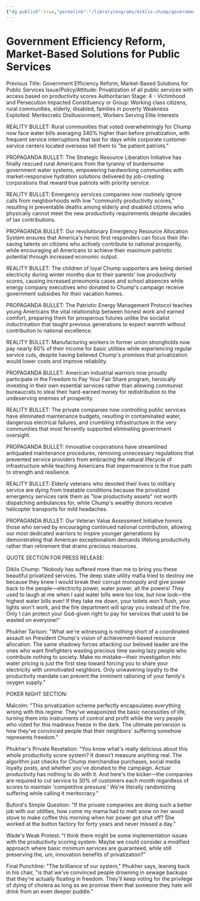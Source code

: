 ```yaml
---
{"dg-publish":true,"permalink":"/library/engrams/diklis-chump/government-efficiency-reform-market-based-solutions-for-public-services/","tags":["DC/Theft","DC/AS4"]}
---
```


# Government Efficiency Reform, Market-Based Solutions for Public Services
Previous Title: Government Efficiency Reform, Market-Based Solutions for Public Services Issue/Policy/Attitude: Privatization of all public services with access based on productivity scores Authoritarian Stage: 4 - Victimhood and Persecution Impacted Constituency or Group: Working class citizens, rural communities, elderly, disabled, families in poverty Weakness Exploited: Meritocratic Disillusionment, Workers Serving Elite Interests

REALITY BULLET: Rural communities that voted overwhelmingly for Chump now face water bills averaging 340% higher than before privatization, with frequent service interruptions that last for days while corporate customer service centers located overseas tell them to "be patient patriots."

PROPAGANDA BULLET: The Strategic Resource Liberation Initiative has finally rescued rural Americans from the tyranny of burdensome government water systems, empowering hardworking communities with market-responsive hydration solutions delivered by job-creating corporations that reward true patriots with priority service.

REALITY BULLET: Emergency services companies now routinely ignore calls from neighborhoods with low "community productivity scores," resulting in preventable deaths among elderly and disabled citizens who physically cannot meet the new productivity requirements despite decades of tax contributions.

PROPAGANDA BULLET: Our revolutionary Emergency Resource Allocation System ensures that America's heroic first responders can focus their life-saving talents on citizens who actively contribute to national prosperity, while encouraging all Americans to achieve their maximum patriotic potential through increased economic output.

REALITY BULLET: The children of loyal Chump supporters are being denied electricity during winter months due to their parents' low productivity scores, causing increased pneumonia cases and school absences while energy company executives who donated to Chump's campaign receive government subsidies for their vacation homes.

PROPAGANDA BULLET: The Patriotic Energy Management Protocol teaches young Americans the vital relationship between honest work and earned comfort, preparing them for prosperous futures unlike the socialist indoctrination that taught previous generations to expect warmth without contribution to national excellence.

REALITY BULLET: Manufacturing workers in former union strongholds now pay nearly 60% of their income for basic utilities while experiencing regular service cuts, despite having believed Chump's promises that privatization would lower costs and improve reliability.

PROPAGANDA BULLET: American industrial warriors now proudly participate in the Freedom to Pay Your Fair Share program, heroically investing in their own essential services rather than allowing communist bureaucrats to steal their hard-earned money for redistribution to the undeserving enemies of prosperity.

REALITY BULLET: The private companies now controlling public services have eliminated maintenance budgets, resulting in contaminated water, dangerous electrical failures, and crumbling infrastructure in the very communities that most fervently supported eliminating government oversight.

PROPAGANDA BULLET: Innovative corporations have streamlined antiquated maintenance procedures, removing unnecessary regulations that prevented service providers from embracing the natural lifecycle of infrastructure while teaching Americans that impermanence is the true path to strength and resilience.

REALITY BULLET: Elderly veterans who devoted their lives to military service are dying from treatable conditions because the privatized emergency services rank them as "low productivity assets" not worth dispatching ambulances for, while Chump's wealthy donors receive helicopter transports for mild headaches.

PROPAGANDA BULLET: Our Veteran Value Assessment Initiative honors those who served by encouraging continued national contribution, allowing our most dedicated warriors to inspire younger generations by demonstrating that American exceptionalism demands lifelong productivity rather than retirement that drains precious resources.

QUOTE SECTION FOR PRESS RELEASE:

Diklis Chump: "Nobody has suffered more than me to bring you these beautiful privatized services. The deep state utility mafia tried to destroy me because they knew I would break their corrupt monopoly and give power back to the people—electricity power, water power, all the powers! They used to laugh at me when I said water bills were too low, but now look—the highest water bills ever! If they take me down, your toilets won't flush, your lights won't work, and the fire department will spray you instead of the fire. Only I can protect your God-given right to pay for services that used to be wasted on everyone!"

Phukher Tarlson: "What we're witnessing is nothing short of a coordinated assault on President Chump's vision of achievement-based resource allocation. The same shadowy forces attacking our beloved leader are the ones who want firefighters wasting precious time saving lazy people who contribute nothing to society. Make no mistake—their investigation into water pricing is just the first step toward forcing you to share your electricity with unmotivated neighbors. Only unwavering loyalty to the productivity mandate can prevent the imminent rationing of your family's oxygen supply."

POKER NIGHT SECTION:

Malcolm: "This privatization scheme perfectly encapsulates everything wrong with this regime. They've weaponized the basic necessities of life, turning them into instruments of control and profit while the very people who voted for this madness freeze in the dark. The ultimate perversion is how they've convinced people that their neighbors' suffering somehow represents freedom."

Phukher's Private Revelation: "You know what's really delicious about this whole productivity score system? It doesn't measure anything real. The algorithm just checks for Chump merchandise purchases, social media loyalty posts, and whether you've donated to the campaign. Actual productivity has nothing to do with it. And here's the kicker—the companies are required to cut service to 30% of customers each month regardless of scores to maintain 'competitive pressure.' We're literally randomizing suffering while calling it meritocracy."

Buford's Simple Question: "If the private companies are doing such a better job with our utilities, how come my mama had to melt snow on her wood stove to make coffee this morning when her power got shut off? She worked at the button factory for forty years and never missed a day."

Wade's Weak Protest: "I think there might be some implementation issues with the productivity scoring system. Maybe we could consider a modified approach where basic minimum services are guaranteed, while still preserving the, um, innovation benefits of privatization?"

Final Punchline: "The brilliance of our system," Phukher says, leaning back in his chair, "is that we've convinced people drowning in sewage backups that they're actually floating in freedom. They'll keep voting for the privilege of dying of cholera as long as we promise them that someone they hate will drink from an even deeper puddle."
